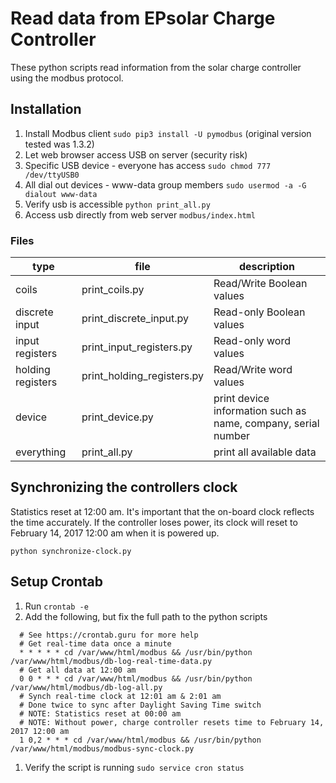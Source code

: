 # Read data from EPsolar Charge Controller

These python scripts read information from the solar charge controller using the modbus protocol.

## Installation
1. Install Modbus client `sudo pip3 install -U pymodbus` (original version tested was 1.3.2)
1. Let web browser access USB on server (security risk)
  1. Specific USB device - everyone has access `sudo chmod 777 /dev/ttyUSB0`
  1. All dial out devices - www-data group members `sudo usermod -a -G dialout www-data`
1. Verify usb is accessible `python print_all.py`
1. Access usb directly from web server `modbus/index.html`

### Files
| type | file | description |
| --- | --- | --- |
| coils | print_coils.py | Read/Write Boolean values |
| discrete input | print_discrete_input.py | Read-only Boolean values |
| input registers | print_input_registers.py | Read-only word values |
| holding registers | print_holding_registers.py | Read/Write word values |
| device | print_device.py | print device information such as name, company, serial number |
| everything | print_all.py | print all available data |

## Synchronizing the controllers clock
Statistics reset at 12:00 am. It's important that the on-board clock reflects the time accurately. If the controller loses power, its clock will reset to February 14, 2017 12:00 am when it is powered up.

`python synchronize-clock.py`

## Setup Crontab

1. Run `crontab -e`
1. Add the following, but fix the full path to the python scripts
```
  # See https://crontab.guru for more help
  # Get real-time data once a minute
  * * * * * cd /var/www/html/modbus && /usr/bin/python /var/www/html/modbus/db-log-real-time-data.py
  # Get all data at 12:00 am
  0 0 * * * cd /var/www/html/modbus && /usr/bin/python  /var/www/html/modbus/db-log-all.py
  # Synch real-time clock at 12:01 am & 2:01 am
  # Done twice to sync after Daylight Saving Time switch
  # NOTE: Statistics reset at 00:00 am
  # NOTE: Without power, charge controller resets time to February 14, 2017 12:00 am
  1 0,2 * * * cd /var/www/html/modbus && /usr/bin/python  /var/www/html/modbus/modbus-sync-clock.py
```
1. Verify the script is running `sudo service cron status`

